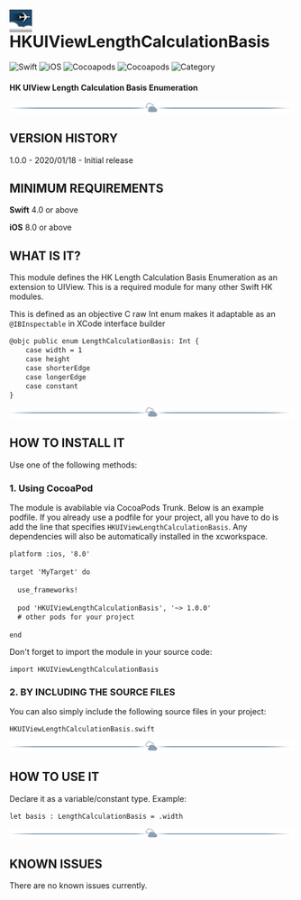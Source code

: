 # <img src="./docs/logo256.jpg" width="40" height="40" alt="skyRoute66 logo" style="vertical-align:middle"> HKUIViewLengthCalculationBasis #
![Swift](https://img.shields.io/static/v1?label=Swift&message=4.0%20or%20above&color=%23FF4400&style=plastic) ![iOS](https://img.shields.io/static/v1?label=iOS&&message=8.0%20or%20above&color=yellow&style=plastic) ![Cocoapods](https://img.shields.io/cocoapods/v/HKUIViewLengthCalculationBasis?label=pod&color=brightgreen&style=plastic) ![Cocoapods](https://img.shields.io/cocoapods/l/HKUIViewLengthCalculationBasis?color=blue&style=plastic) ![Category](https://img.shields.io/static/v1?label=category&message=Type%20Definition&color=blueviolet&style=plastic) 
#### HK UIView Length Calculation Basis Enumeration ####

<img src="./docs/cloudline.png" alt="---line---">

## VERSION HISTORY ##

1.0.0 - 2020/01/18 - Initial release

## MINIMUM REQUIREMENTS ##

**Swift** 4.0 or above

**iOS** 8.0 or above

## WHAT IS IT? ##

This module defines the HK Length Calculation Basis Enumeration as an extension to UIView. This is a required module for many other Swift HK modules.

This is defined as an objective C raw Int enum makes it adaptable as an `@IBInspectable` in XCode interface builder

```
@objc public enum LengthCalculationBasis: Int {
    case width = 1
    case height
    case shorterEdge
    case longerEdge
    case constant
}
```

<img src="./docs/cloudline.png" alt="---line---">

## HOW TO INSTALL IT ##

Use one of the following methods:

### 1. Using CocoaPod ###

The module is avabilable via CocoaPods Trunk. Below is an example podfile. If you already use a podfile for your project, all you have to do is add the line that specifies `HKUIViewLengthCalculationBasis`. Any dependencies will also be automatically installed in the xcworkspace.

```
platform :ios, '8.0'

target 'MyTarget' do

  use_frameworks!

  pod 'HKUIViewLengthCalculationBasis', '~> 1.0.0'
  # other pods for your project

end
```

Don't forget to import the module in your source code:

```
import HKUIViewLengthCalculationBasis
```

### 2. BY INCLUDING THE SOURCE FILES ###

You can also simply include the following source files in your project:

```
HKUIViewLengthCalculationBasis.swift
```

<img src="./docs/cloudline.png" alt="---line---">

## HOW TO USE IT ##

Declare it as a variable/constant type. Example:

```
let basis : LengthCalculationBasis = .width
```

<img src="./docs/cloudline.png" alt="---line---">

## KNOWN ISSUES ##

There are no known issues currently.
